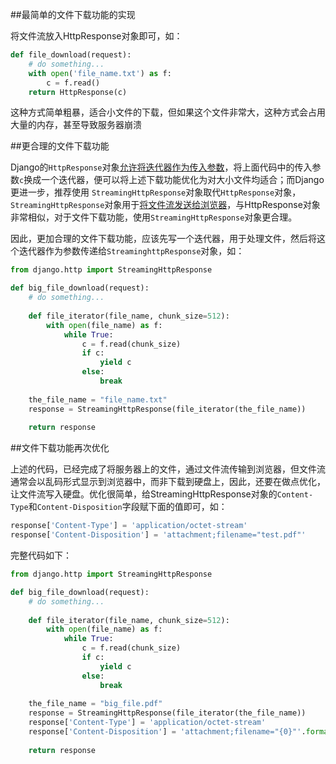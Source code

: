##最简单的文件下载功能的实现

将文件流放入HttpResponse对象即可，如：

```python
def file_download(request):
	# do something...
	with open('file_name.txt') as f:
		c = f.read()
	return HttpResponse(c)
```

这种方式简单粗暴，适合小文件的下载，但如果这个文件非常大，这种方式会占用大量的内存，甚至导致服务器崩溃

##更合理的文件下载功能

Django的`HttpResponse`对象[允许将迭代器作为传入参数](https://docs.djangoproject.com/en/dev/ref/request-response/#passing-iterators)，将上面代码中的传入参数`c`换成一个迭代器，便可以将上述下载功能优化为对大小文件均适合；而Django更进一步，推荐使用 `StreamingHttpResponse`对象取代`HttpResponse`对象，`StreamingHttpResponse`对象用于[将文件流发送给浏览器](https://docs.djangoproject.com/en/dev/ref/request-response/#django.http.StreamingHttpResponse)，与HttpResponse对象非常相似，对于文件下载功能，使用`StreamingHttpResponse`对象更合理。

因此，更加合理的文件下载功能，应该先写一个迭代器，用于处理文件，然后将这个迭代器作为参数传递给`StreaminghttpResponse`对象，如：

```python
from django.http import StreamingHttpResponse

def big_file_download(request):
	# do something...
 
	def file_iterator(file_name, chunk_size=512):
		with open(file_name) as f:
			while True:
				c = f.read(chunk_size)
				if c:
					yield c
				else:
					break
 
	the_file_name = "file_name.txt"
	response = StreamingHttpResponse(file_iterator(the_file_name))
 
	return response
```

##文件下载功能再次优化

上述的代码，已经完成了将服务器上的文件，通过文件流传输到浏览器，但文件流通常会以乱码形式显示到浏览器中，而非下载到硬盘上，因此，还要在做点优化，让文件流写入硬盘。优化很简单，给StreamingHttpResponse对象的`Content-Type`和`Content-Disposition`字段赋下面的值即可，如：

```python
response['Content-Type'] = 'application/octet-stream'
response['Content-Disposition'] = 'attachment;filename="test.pdf"'
```

完整代码如下：
```python
from django.http import StreamingHttpResponse

def big_file_download(request):
	# do something...
 
	def file_iterator(file_name, chunk_size=512):
		with open(file_name) as f:
			while True:
				c = f.read(chunk_size)
				if c:
					yield c
				else:
					break
 
	the_file_name = "big_file.pdf"
	response = StreamingHttpResponse(file_iterator(the_file_name))
	response['Content-Type'] = 'application/octet-stream'
    response['Content-Disposition'] = 'attachment;filename="{0}"'.format(the_file_name)
 
	return response
```


